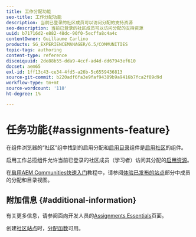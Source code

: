 ```yaml
---
title: 工作分配功能
seo-title: 工作分配功能
description: 当前已登录的社区成员可以访问分配的支持资源
seo-description: 当前已登录的社区成员可以访问分配的支持资源
uuid: b71716d2-e882-48dc-90f0-5ecffa8c4a4c
contentOwner: Guillaume Carlino
products: SG_EXPERIENCEMANAGER/6.5/COMMUNITIES
topic-tags: authoring
content-type: reference
discoiquuid: 2de88b55-dda9-4ccf-ad4d-dd67943ef610
docset: aem65
exl-id: 1ff13c43-ce34-4fd5-a26b-5c6559436813
source-git-commit: b220adf6fa3e9faf94389b9a9416b7fca2f89d9d
workflow-type: tm+mt
source-wordcount: '110'
ht-degree: 1%

---
```


# 任务功能{#assignments-feature}

在组件浏览器的“社区”组中找到的启用分配和[启用目录](/help/communities/catalog.md)组件是[启用社区](/help/communities/overview.md#enablement-community)的组件。

启用工作总揽组件允许当前已登录的社区成员（学习者）访问其分配的[启用资源](/help/communities/resources.md)。

在[启用AEM Communities快速入门](/help/communities/getting-started-enablement.md)教程中，请参阅[体验已发布的站点](/help/communities/enablement-published-site.md)部分中成员的分配和目录视图。

## 附加信息 {#additional-information}

有关更多信息，请参阅面向开发人员的[Assignments Essentials](/help/communities/essentials-assignments.md)页面。

创建[社区站点](/help/communities/sites-console.md)时，[分配函数](/help/communities/functions.md#assignments-function)可用。
